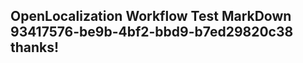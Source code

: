 <properties
ms.topic="hero-topic"
ms.test1="hero-topic"
ms.test2="test"/>

## OpenLocalization Workflow Test MarkDown 93417576-be9b-4bf2-bbd9-b7ed29820c38 thanks!
